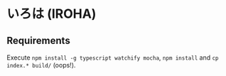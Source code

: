 # いろは (IROHA)

## Requirements

Execute `npm install -g typescript watchify mocha`, `npm install` and `cp index.* build/` (oops!).

